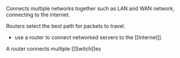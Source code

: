 Connects multiple networks together such as LAN and WAN network, connecting to the internet.

Routers select the best path for packets to travel.
- use a router to connect networked servers to the [[Internet]].

A router connects multiple [[Switch]]es

